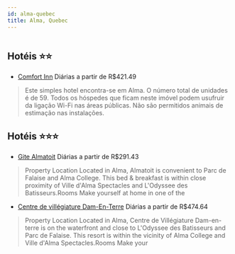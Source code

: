 ```yaml
---
id: alma-quebec
title: Alma, Quebec
---
```


<center><img src="https://assets.cosmos-data.com/1/01963aea5b3fcb8f6f0217afe0927c57/544238.jpg" alt="" /></center>


## Hotéis ⭐️⭐️

-    [Comfort Inn](https://www.hurb.com/aud/https://www.hurb.com/hoteis/alma/comfort-inn-JNP-JP063327?cmp=18055) Diárias a partir de R$421.49
   > Este simples hotel encontra-se em Alma. O número total de unidades é de 59. Todos os hóspedes que ficam neste imóvel podem usufruir da ligação Wi-Fi nas áreas públicas. Não são permitidos animais de estimação nas instalações. 

## Hotéis ⭐️⭐️⭐️

-    [Gite Almatoit](https://www.hurb.com/aud/https://www.hurb.com/hoteis/alma/gite-almatoit-JNP-JP408107?cmp=18055) Diárias a partir de R$291.43
   > Property Location Located in Alma, Almatoit is convenient to Parc de Falaise and Alma College.  This bed &amp; breakfast is within close proximity of Ville d&apos;Alma Spectacles and L&apos;Odyssee des Batisseurs.Rooms Make yourself at home in one of the 
-    [Centre de villégiature Dam-En-Terre](https://www.hurb.com/aud/https://www.hurb.com/hoteis/alma/centre-de-villegiature-dam-en-terre-JNP-JP607896?cmp=18055) Diárias a partir de R$474.64
   > Property Location Located in Alma, Centre de Villégiature Dam-en-terre is on the waterfront and close to L&apos;Odyssee des Batisseurs and Parc de Falaise. This resort is within the vicinity of Alma College and Ville d&apos;Alma Spectacles.Rooms Make your
